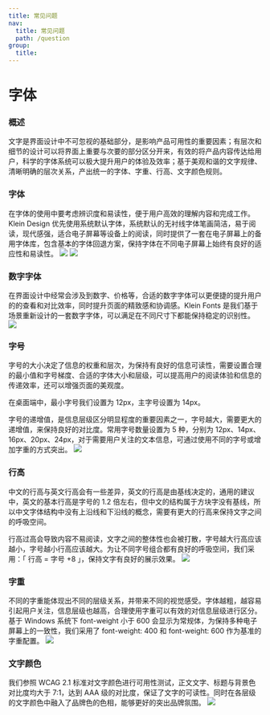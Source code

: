 ```yaml
---
title: 常见问题
nav:
  title: 常见问题
  path: /question
group:
  title:
---
```


# 字体

### 概述

文字是界面设计中不可忽视的基础部分，是影响产品可用性的重要因素；有层次和细节的设计可以将界面上重要与次要的部分区分开来，有效的将产品内容传达给用户，科学的字体系统可以极大提升用户的体验及效率；基于美观和谐的文字规律、清晰明确的层次关系，产出统一的字体、字重、行高、文字颜色规则。

### 字体

在字体的使用中要考虑辨识度和易读性，便于用户高效的理解内容和完成工作。Klein Design 优先使用系统默认字体，系统默认的无衬线字体笔画简洁，易于阅读，现代感强，适合电子屏幕等设备上的阅读，同时提供了一套在电子屏幕上的备用字体库，包含基本的字体回退方案，保持字体在不同电子屏幕上始终有良好的适应性和易读性。
![](https://cdn2.weimob.com/saas/saas-fe-sirius-orion-node/production/274/Text0001.png)
![](https://cdn2.weimob.com/saas/saas-fe-sirius-orion-node/production/274/Text0002.png)

### 数字字体

在界面设计中经常会涉及到数字、价格等，合适的数字字体可以更便捷的提升用户的的查看和对比效率，同时提升页面的精致感和协调感。Klein Fonts 是我们基于场景重新设计的一套数字字体，可以满足在不同尺寸下都能保持稳定的识别性。
![](https://cdn2.weimob.com/saas/saas-fe-sirius-orion-node/production/274/Text0003.png)

### 字号

字号的大小决定了信息的权重和层次，为保持有良好的信息可读性，需要设置合理的最小值和字号梯度、合适的字体大小和层级，可以提高用户的阅读体验和信息的传递效率，还可以增强页面的美观度。

在桌面端中，最小字号我们设置为 12px，主字号设置为 14px。


字号的递增值，是信息层级区分明显程度的重要因素之一，字号越大，需要更大的递增值，来保持良好的对比度。常用字号数量设置为 5 种，分别为 12px、14px、16px、20px、24px，对于需要用户关注的文本信息，可通过使用不同的字号或增加字重的方式突出。
![](https://cdn2.weimob.com/saas/saas-fe-sirius-orion-node/production/274/Text0004.png)

### 行高

中文的行高与英文行高会有一些差异，英文的行高是由基线决定的，通用的建议中，英文的基本行高是字号的 1.2 倍左右，但中文的结构属于方块字没有基线，所以中文字体结构中没有上沿线和下沿线的概念，需要有更大的行高来保持文字之间的呼吸空间。

行高过高会导致内容不易阅读，文字之间的整体性也会被打散，字号越大行高应该越小，字号越小行高应该越大。为让不同字号组合都有良好的呼吸空间，我们采用：「 行高 = 字号 +8 」，保持文字有良好的展示效果。
![](https://cdn2.weimob.com/saas/saas-fe-sirius-orion-node/production/274/Text0005.png)

### 字重

不同的字重能体现出不同的层级关系，并带来不同的视觉感受。字体越粗，越容易引起用户关注，信息层级也越高，合理使用字重可以有效的对信息层级进行区分。基于 Windows 系统下 font-weight 小于 600 会显示为常规体，为保持多种电子屏幕上的一致性，我们采用了 font-weight: 400 和 font-weight: 600 作为基准的字重配置。
![](https://cdn2.weimob.com/saas/saas-fe-sirius-orion-node/production/274/Text0006.png)

### 文字颜色

我们参照 WCAG 2.1 标准对文字颜色进行可用性测试，正文文字、标题与背景色对比度均大于 7:1，达到 AAA 级的对比度，保证了文字的可读性。同时在各层级的文字颜色中融入了品牌色的色相，能够更好的突出品牌氛围。
![](https://cdn2.weimob.com/saas/saas-fe-sirius-orion-node/production/274/Text0007.png)
